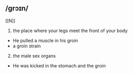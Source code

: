 ## /ɡrɔɪn/  
[[N]]
1. the place where your legs meet the front of your body

- He pulled a muscle in his groin
- a groin strain

2. the male sex organs

- He was kicked in the stomach and the groin